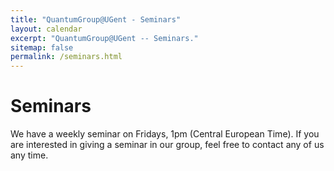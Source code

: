 ```yaml
---
title: "QuantumGroup@UGent - Seminars"
layout: calendar
excerpt: "QuantumGroup@UGent -- Seminars."
sitemap: false
permalink: /seminars.html
---
```


# Seminars

We have a weekly seminar on Fridays, 1pm (Central European Time). If you are interested in giving a seminar in our group, feel free to contact any of us any time.
